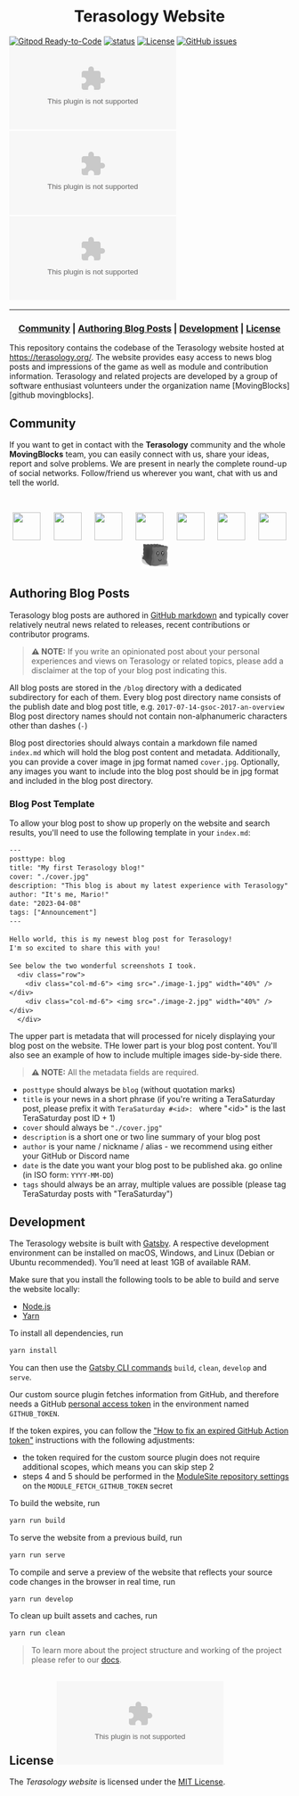 <h1 align="center">Terasology Website</h1>

[![Gitpod Ready-to-Code](https://img.shields.io/badge/Gitpod-Ready--to--Code-blue?logo=gitpod)](https://gitpod.io/#https://github.com/MovingBlocks/ModuleSite) 
[![status](https://img.shields.io/badge/status-pre--alpha-red.svg)](https://github.com/MovingBlocks/ModuleSite)
[![License](https://img.shields.io/badge/license-MIT-brightgreen.svg)](https://opensource.org/licenses/MIT)
[![GitHub issues](https://img.shields.io/github/issues/MovingBlocks/ModuleSite.svg)](https://github.com/MovingBlocks/ModuleSite/issues/)
[![Maintainability](https://img.shields.io/codeclimate/maintainability/MovingBlocks/movingblocks.github.com)](https://codeclimate.com/)
[![TechDebt](https://img.shields.io/codeclimate/tech-debt/MovingBlocks/movingblocks.github.com)](https://codeclimate.com/)
[![Issues](https://img.shields.io/codeclimate/issues/MovingBlocks/movingblocks.github.com)](https://codeclimate.com/)

---

<h3 align="center"><b>
  <a href="#community">Community</a> | 
  <a href="#authoring-blog-posts">Authoring Blog Posts</a> | 
  <a href="#development">Development</a> | 
  <a href="#license">License</a>
</b></h3>

This repository contains the codebase of the Terasology website hosted at https://terasology.org/. The website provides easy access to news blog posts and impressions of the game as well as module and contribution information. Terasology and related projects are developed by a group of software enthusiast volunteers under the organization name [MovingBlocks][github movingblocks].

## Community

If you want to get in contact with the **Terasology** community and the whole **MovingBlocks** team, you can easily connect with us, share your ideas, report and solve problems.
We are present in nearly the complete round-up of social networks. Follow/friend us wherever you want, chat with us and tell the world.

&nbsp;

<p align="center">
    <a title="Discord" href="https://discord.gg/terasology"><img src="https://raw.githubusercontent.com/FortAwesome/Font-Awesome/6.x/svgs/brands/discord.svg" width="50" height="50" /></a>
    &nbsp;&nbsp;&nbsp;&nbsp;
    <a title="Twitter" href="https://twitter.com/Terasology"><img src="https://raw.githubusercontent.com/FortAwesome/Font-Awesome/6.x/svgs/brands/twitter.svg" width="50" height="50" /></a>
    &nbsp;&nbsp;&nbsp;&nbsp;
    <a title="Facebook" href="https://www.facebook.com/Terasology"><img src="https://raw.githubusercontent.com/FortAwesome/Font-Awesome/6.x/svgs/brands/facebook.svg" width="50" height="50" /></a>
    &nbsp;&nbsp;&nbsp;&nbsp;
    <a title="Reddit" href="http://www.reddit.com/r/Terasology"><img src="https://raw.githubusercontent.com/FortAwesome/Font-Awesome/6.x/svgs/brands/reddit.svg" width="50" height="50" /></a>
    &nbsp;&nbsp;&nbsp;&nbsp;
    <a title="Youtube" href="https://www.youtube.com/user/blockmaniaTV"><img src="https://raw.githubusercontent.com/FortAwesome/Font-Awesome/6.x/svgs/brands/youtube.svg" width="50" height="50" /></a>
    &nbsp;&nbsp;&nbsp;&nbsp;
    <a title="Patreon" href="https://www.patreon.com/Terasology"><img src="https://raw.githubusercontent.com/FortAwesome/Font-Awesome/6.x/svgs/brands/patreon.svg" width="50" height="50" /></a>
    &nbsp;&nbsp;&nbsp;&nbsp;
    <a title="GitHub Issues" href="https://github.com/MovingBlocks/movingblocks.github.com/issues"><img src="https://raw.githubusercontent.com/FortAwesome/Font-Awesome/6.x/svgs/brands/github.svg" width="50" height="50" /></a>
    &nbsp;&nbsp;&nbsp;&nbsp;
    <a title="Terasology Forum" href="https://forum.terasology.org"><img src="./static/logos/gooey_gray.png" width="48px"/></a>
</p>


## Authoring Blog Posts

Terasology blog posts are authored in [GitHub markdown](https://docs.github.com/en/get-started/writing-on-github/getting-started-with-writing-and-formatting-on-github/basic-writing-and-formatting-syntax) and typically cover relatively neutral news related to releases, recent contributions or contributor programs.

> **⚠️ NOTE:** If you write an opinionated post about your personal experiences and views on Terasology or related topics, please add a disclaimer at the top of your blog post indicating this.

All blog posts are stored in the `/blog` directory with a dedicated subdirectory for each of them.
Every blog post directory name consists of the publish date and blog post title, e.g. `2017-07-14-gsoc-2017-an-overview`
Blog post directory names should not contain non-alphanumeric characters other than dashes (`-`)

Blog post directories should always contain a markdown file named `index.md` which will hold the blog post content and metadata.
Additionally, you can provide a cover image in jpg format named `cover.jpg`.
Optionally, any images you want to include into the blog post should be in jpg format and included in the blog post directory.

### Blog Post Template

To allow your blog post to show up properly on the website and search results, you'll need to use the following template in your `index.md`:

```
---
posttype: blog
title: "My first Terasology blog!"
cover: "./cover.jpg"
description: "This blog is about my latest experience with Terasology"
author: "It's me, Mario!"
date: "2023-04-08"
tags: ["Announcement"]
---

Hello world, this is my newest blog post for Terasology!
I'm so excited to share this with you!

See below the two wonderful screenshots I took.
  <div class="row">
    <div class="col-md-6"> <img src="./image-1.jpg" width="40%" /> </div>
    <div class="col-md-6"> <img src="./image-2.jpg" width="40%" /> </div>
  </div>

```

The upper part is metadata that will processed for nicely displaying your blog post on the website.
THe lower part is your blog post content. You'll also see an example of how to include multiple images side-by-side there.

> **⚠️ NOTE:** All the metadata fields are required.

- `posttype` should always be `blog` (without quotation marks)
- `title` is your news in a short phrase
   (if you're writing a TeraSaturday post, please prefix it with `TeraSaturday #<id>: ` where "\<id\>" is the last TeraSaturday post ID + 1)
- `cover` should always be `"./cover.jpg"`
- `description` is a short one or two line summary of your blog post 
- `author` is your name / nickname / alias - we recommend using either your GitHub or Discord name
- `date` is the date you want your blog post to be published aka. go online (in ISO form: `YYYY-MM-DD`)
- `tags` should always be an array, multiple values are possible
   (please tag TeraSaturday posts with "TeraSaturday")



## Development

The Terasology website is built with [Gatsby](https://www.gatsbyjs.org/).
A respective development environment can be installed on macOS, Windows, and Linux (Debian or Ubuntu recommended).
You’ll need at least 1GB of available RAM.

Make sure that you install the following tools to be able to build and serve the website locally:
* [Node.js](https://nodejs.org/en/)
* [Yarn](https://yarnpkg.com/en/)


To install all dependencies, run

```sh
yarn install
```

You can then use the [Gatsby CLI commands](https://www.gatsbyjs.com/docs/reference/gatsby-cli/) `build`, `clean`, `develop` and `serve`.

Our custom source plugin fetches information from GitHub, and therefore needs a GitHub [personal access token] in the environment named `GITHUB_TOKEN`. 

[personal access token]: https://docs.github.com/en/authentication/keeping-your-account-and-data-secure/creating-a-personal-access-token

If the token expires, you can follow the ["How to fix an expired GitHub Action token"](https://github.com/MovingBlocks/Terasology/wiki/Maintenance#how-to-fix-an-expired-github-action-token) instructions with the following adjustments:
* the token required for the custom source plugin does not require additional scopes, which means you can skip step 2
* steps 4 and 5 should be performed in the [ModuleSite repository settings](https://github.com/MovingBlocks/ModuleSite/settings/secrets/actions) on the `MODULE_FETCH_GITHUB_TOKEN` secret

To build the website, run

```sh
yarn run build
```

To serve the website from a previous build, run 

```sh
yarn run serve
``` 

To compile and serve a preview of the website that reflects your source code changes in the browser in real time, run

```sh
yarn run develop
```

To clean up built assets and caches, run 

```sh
yarn run clean
```

> To learn more about the project structure and working of the project please refer to our [docs](docs/project-structure.md).


## License [![](https://img.shields.io/github/license/MovingBlocks/movingblocks.github.com)](https://opensource.org/licenses/MIT)

The _Terasology website_ is licensed under the [MIT License](https://opensource.org/licenses/MIT).
